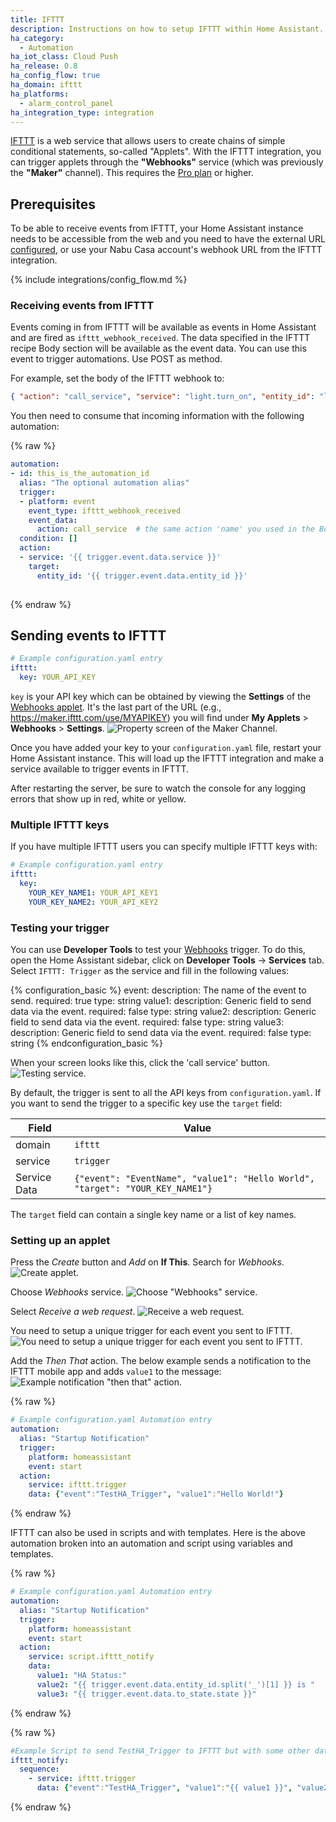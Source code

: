 ```yaml
---
title: IFTTT
description: Instructions on how to setup IFTTT within Home Assistant.
ha_category:
  - Automation
ha_iot_class: Cloud Push
ha_release: 0.8
ha_config_flow: true
ha_domain: ifttt
ha_platforms:
  - alarm_control_panel
ha_integration_type: integration
---
```


[IFTTT](https://ifttt.com) is a web service that allows users to create chains of simple conditional statements, so-called "Applets". With the IFTTT integration, you can trigger applets through the **"Webhooks"** service (which was previously the **"Maker"** channel). This requires the [Pro plan](https://ifttt.com/plans) or higher.

## Prerequisites

To be able to receive events from IFTTT, your Home Assistant instance needs to be accessible from the web and you need to have the external URL [configured](/docs/configuration/basic), or use your Nabu Casa account's webhook URL from the IFTTT integration.

{% include integrations/config_flow.md %}

### Receiving events from IFTTT

Events coming in from IFTTT will be available as events in Home Assistant and are fired as `ifttt_webhook_received`. The data specified in the IFTTT recipe Body section will be available as the event data. You can use this event to trigger automations. Use POST as method.

For example, set the body of the IFTTT webhook to:

```json
{ "action": "call_service", "service": "light.turn_on", "entity_id": "light.living_room" }
```

You then need to consume that incoming information with the following automation:

{% raw %}

```yaml
automation:
- id: this_is_the_automation_id
  alias: "The optional automation alias"
  trigger:
  - platform: event
    event_type: ifttt_webhook_received
    event_data:
      action: call_service  # the same action 'name' you used in the Body section of the IFTTT recipe
  condition: []
  action:
  - service: '{{ trigger.event.data.service }}'
    target:
      entity_id: '{{ trigger.event.data.entity_id }}'
    
```

{% endraw %}

## Sending events to IFTTT

```yaml
# Example configuration.yaml entry
ifttt:
  key: YOUR_API_KEY
```

`key` is your API key which can be obtained by viewing the **Settings** of the [Webhooks applet](https://ifttt.com/maker_webhooks/settings). It's the last part of the URL (e.g., https://maker.ifttt.com/use/MYAPIKEY) you will find under **My Applets** > **Webhooks** > **Settings**.
![Property screen of the Maker Channel.](/images/integrations/ifttt/finding_key.png)

Once you have added your key to your `configuration.yaml` file, restart your Home Assistant instance. This will load up the IFTTT integration and make a service available to trigger events in IFTTT.

<div class='note'>
After restarting the server, be sure to watch the console for any logging errors that show up in red, white or yellow.
</div>

### Multiple IFTTT keys

If you have multiple IFTTT users you can specify multiple IFTTT keys with:

```yaml
# Example configuration.yaml entry
ifttt:
  key: 
    YOUR_KEY_NAME1: YOUR_API_KEY1
    YOUR_KEY_NAME2: YOUR_API_KEY2
```

### Testing your trigger

You can use **Developer Tools** to test your [Webhooks](https://ifttt.com/maker_webhooks) trigger. To do this, open the Home Assistant sidebar, click on **Developer Tools** -> **Services** tab. Select `IFTTT: Trigger` as the service and fill in the following values:

{% configuration_basic %}
event:
  description: The name of the event to send.
  required: true
  type: string
value1:
  description: Generic field to send data via the event.
  required: false
  type: string
value2:
  description: Generic field to send data via the event.
  required: false
  type: string
value3:
  description: Generic field to send data via the event.
  required: false
  type: string
{% endconfiguration_basic %}

When your screen looks like this, click the 'call service' button.
![Testing service.](/images/integrations/ifttt/testing_service.png)

By default, the trigger is sent to all the API keys from `configuration.yaml`. If you
want to send the trigger to a specific key use the `target` field:

Field | Value
----- | -----
domain | `ifttt`
service | `trigger`
Service Data | `{"event": "EventName", "value1": "Hello World", "target": "YOUR_KEY_NAME1"}`

The `target` field can contain a single key name or a list of key names.

### Setting up an applet

Press the *Create* button and *Add* on **If This**. Search for *Webhooks*.
![Create applet.](/images/integrations/ifttt/create_applet.png)

Choose *Webhooks* service.
![Choose "Webhooks" service.](/images/integrations/ifttt/setup_service.png)

Select *Receive a web request*.
![Receive a web request.](/images/integrations/ifttt/choose_webhook_trigger.png)

You need to setup a unique trigger for each event you sent to IFTTT.
![You need to setup a unique trigger for each event you sent to IFTTT.](/images/integrations/ifttt/setup_trigger.png)

Add the *Then That* action. The below example sends a notification to the IFTTT mobile app and adds `value1` to the message:
![Example notification "then that" action.](/images/integrations/ifttt/setup_then_that.png)

{% raw %}

```yaml
# Example configuration.yaml Automation entry
automation:
  alias: "Startup Notification"
  trigger:
    platform: homeassistant
    event: start
  action:
    service: ifttt.trigger
    data: {"event":"TestHA_Trigger", "value1":"Hello World!"}
```

{% endraw %}

IFTTT can also be used in scripts and with templates. Here is the above automation broken into an automation and script using variables and templates.

{% raw %}

```yaml
# Example configuration.yaml Automation entry
automation:
  alias: "Startup Notification"
  trigger:
    platform: homeassistant
    event: start
  action:
    service: script.ifttt_notify
    data:
      value1: "HA Status:"
      value2: "{{ trigger.event.data.entity_id.split('_')[1] }} is "
      value3: "{{ trigger.event.data.to_state.state }}"
```

{% endraw %}

{% raw %}

```yaml
#Example Script to send TestHA_Trigger to IFTTT but with some other data (homeassistant UP).
ifttt_notify:
  sequence:
    - service: ifttt.trigger
      data: {"event":"TestHA_Trigger", "value1":"{{ value1 }}", "value2":"{{ value2 }}", "value3":"{{ value3 }}"}
```

{% endraw %}
